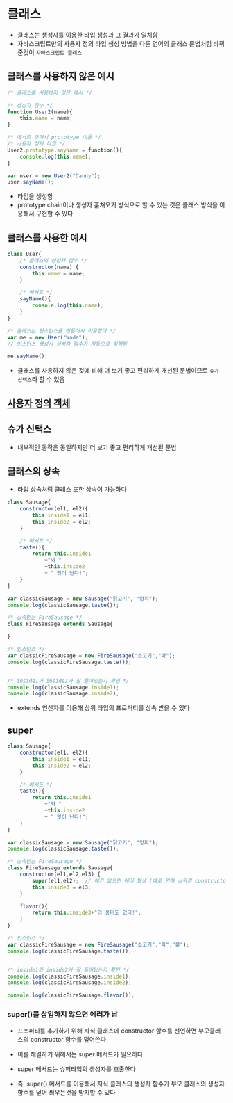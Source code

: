 # 클래스

- 클래스는 생성자를 이용한 타입 생성과 그 결과가 일치함
- 자바스크립트만의 사용자 정의 타입 생성 방법을 다른 언어의 클래스 문법처럼 바꿔 준것이 `자바스크립트 클래스`



## 클래스를 사용하지 않은 예시

```js
/* 클래스를 사용하지 않은 예시 */

/* 생성자 함수 */
function User2(name){
    this.name = name;
}

/* 메서드 추가시 prototype 이용 */
/* 사용자 정의 타입 */
User2.prototype.sayName = function(){
    console.log(this.name);
}

var user = new User2("Danny");
user.sayName();
```

- 타입을 생성함
- prototype chain이나 생성자 훔쳐오기 방식으로 할 수 있는 것은 클래스 방식을 이용해서 구현할 수 있다



## 클래스를 사용한 예시

```js
class User{
    /* 클래스의 생성자 함수 */
    constructor(name) {
        this.name = name;
    }

    /* 메서드 */
    sayName(){
        console.log(this.name);
    }
}

/* 클래스는 인스턴스를 만들어서 이용한다 */
var me = new User("Wade");
// 인스턴스 생성시 생성자 함수가 자동으로 실행됨

me.sayName();
```

- 클래스를 사용하지 않은 것에 비해 더 보기 좋고 편리하게 개선된 문법이므로 `슈가 신텍스`라 할 수 있음



## [사용자 정의 객체](https://opentutorials.org/module/1597/9783)


## 슈가 신택스 

- 내부적인 동작은 동일하지만 더 보기 좋고 편리하게 개선된 문법


## 클래스의 상속

- 타입 상속처럼 클래스 또한 상속이 가능하다

```js
class Sausage{
    constructor(el1, el2){
        this.inside1 = el1;
        this.inside2 = el2;
    }

    /* 메서드 */
    taste(){
        return this.inside1
            +"와 "
            +this.inside2
            + " 맛이 난다!";
    }
}

var classicSausage = new Sausage("닭고기", "양파");
console.log(classicSausage.taste());

/* 상속받는 FireSausage */
class FireSausage extends Sausage{

}

/* 인스턴스 */
var classicFireSausage = new FireSausage("소고기","파");
console.log(classicFireSausage.taste());


/* inside1과 inside2가 잘 들어있는지 확인 */
console.log(classicSausage.inside1);
console.log(classicSausage.inside2);
```

- extends 연산자를 이용해 상위 타입의 프로퍼티를 상속 받을 수 있다

## super

```js
class Sausage{
    constructor(el1, el2){
        this.inside1 = el1;
        this.inside2 = el2;
    }

    /* 메서드 */
    taste(){
        return this.inside1
            +"와 "
            +this.inside2
            + " 맛이 난다!";
    }
}

var classicSausage = new Sausage("닭고기", "양파");
console.log(classicSausage.taste());

/* 상속받는 FireSausage */
class FireSausage extends Sausage{
    constructor(el1,el2,el3) {
        super(el1,el2);  // 얘가 없으면 에러 발생 (얘로 인해 상위의 constructor가 실행되었다고 볼 수있음)
        this.inside3 = el3;
    }

    flavor(){
        return this.inside3+"의 풍미도 있다!";
    }
}

/* 인스턴스 */
var classicFireSausage = new FireSausage("소고기","파","불");
console.log(classicFireSausage.taste());


/* inside1과 inside2가 잘 들어있는지 확인 */
console.log(classicFireSausage.inside1);
console.log(classicFireSausage.inside2);

console.log(classicFireSausage.flavor());
```

### super()를 삽입하지 않으면 에러가 남

- 프포퍼티를 추가하기 위해 자식 클래스에 constructor 함수를 선언하면 부모클래스의 constructor 함수를 덮어쓴다
- 이를 해결하기 위해서는 super 메서드가 필요하다
- super 메서드는 슈퍼타입의 생성자를 호출한다

- 즉, super() 메서드를 이용해서 자식 클래스의 생성자 함수가 부모 클래스의 생성자 함수를 덮어 씌우는것을 방지할 수 있다
